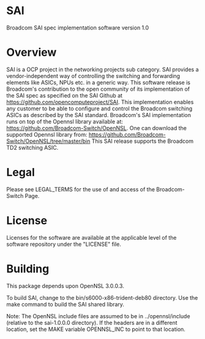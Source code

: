 SAI
===
Broadcom SAI spec implementation software version 1.0

Overview
========
SAI is a OCP project in the networking projects sub category.
SAI provides a vendor-independent way of controlling the switching and
forwarding elements like ASICs, NPUs etc. in a generic way.
This software release is Broadcom's contribution to the open community of its
implementation of the SAI spec as specified on the SAI Github at
https://github.com/opencomputeproject/SAI.
This implementation enables any customer to be able to configure and control
the Broadcom switching ASICs as described by the SAI standard.
Broadcom's SAI implementation runs on top of the Opennsl library
available at: https://github.com/Broadcom-Switch/OpenNSL.
One can download the supported Opennsl library from:
https://github.com/Broadcom-Switch/OpenNSL/tree/master/bin
This SAI release supports the Broadcom TD2 switching ASIC.

Legal
=====
Please see LEGAL_TERMS for the use of and access of the Broadcom-Switch Page.

License
=======
Licenses for the software are available at the applicable level of the
software repository under the "LICENSE" file.

Building
========
This package depends upon OpenNSL 3.0.0.3.

To build SAI, change to the bin/s6000-x86-trident-deb80 directory.  Use the make
command to build the SAI shared library.

Note: The OpenNSL include files are assumed to be in
../opennsl/include (relative to the sai-1.0.0.0 directory).  If the
headers are in a different location, set the MAKE variable OPENNSL_INC
to point to that location.
